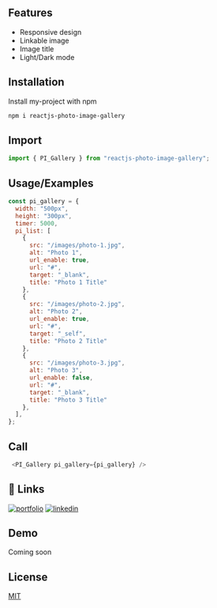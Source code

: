 ## Features

- Responsive design
- Linkable image
- Image title
- Light/Dark mode


## Installation

Install my-project with npm

```bash
npm i reactjs-photo-image-gallery
```
    
## Import


```javascript
import { PI_Gallery } from "reactjs-photo-image-gallery";
```
## Usage/Examples

```javascript
const pi_gallery = {
  width: "500px",
  height: "300px",
  timer: 5000,
  pi_list: [
    {
      src: "/images/photo-1.jpg",
      alt: "Photo 1",
      url_enable: true,
      url: "#",
      target: "_blank",
      title: "Photo 1 Title"
    },
    {
      src: "/images/photo-2.jpg",
      alt: "Photo 2",
      url_enable: true,
      url: "#",
      target: "_self",
      title: "Photo 2 Title"
    },
    {
      src: "/images/photo-3.jpg",
      alt: "Photo 3",
      url_enable: false,
      url: "#",
      target: "_blank",
      title: "Photo 3 Title"
    },
  ],
};
```

## Call

```javascript
 <PI_Gallery pi_gallery={pi_gallery} />
```

## 🔗 Links
[![portfolio](https://img.shields.io/badge/my_portfolio-000?style=for-the-badge&logo=ko-fi&logoColor=white)](https://github.com/hsnacar)
[![linkedin](https://img.shields.io/badge/linkedin-0A66C2?style=for-the-badge&logo=linkedin&logoColor=white)](https://www.linkedin.com/in/hasan-acar-018007247/)


## Demo

Coming soon


## License

[MIT](https://choosealicense.com/licenses/mit/)

